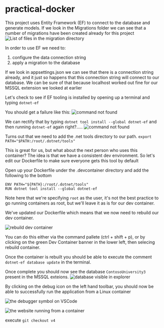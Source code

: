 # practical-docker

This project uses Entity Framework (EF) to connect to the database and generate models. If we look in the Migrations folder we can see that a number of migrations have been created already for this project
![List of files in the migration directory](docs/images/v3-001.png)

In order to use EF we need to:
1. configure the data connection string
2. apply a migration to the database

If we look in appsettings.json we can see that there is a connection string already, and it just so happens that this connection string will connect to our database. We can be sure of that because localhost worked out fine for our MSSQL extension we looked at earlier

Let's check to see if EF tooling is installed by opening up a terminal and typing `dotnet-ef`

You should get a failure like this:
![command not found](docs/images/v3-002.png)

We can rectify that by typing `dotnet tool install --global dotnet-ef` and then running `dotnet-ef` again right?.....
![command not found](docs/images/v3-002.png)

Turns out that we need to add the .net tools directory to our path.
`export PATH="$PATH:/root/.dotnet/tools"`

This is great for us, but what about the next person who uses this container? The idea is that we have a consistent dev environment. So let's edit our Dockerfile to make sure everyone gets this tool by default

Open up your Dockerfile under the .devcontainer directory and add the following to the bottom

```
ENV PATH="${PATH}:/root/.dotnet/tools"
RUN dotnet tool install --global dotnet-ef
```

Note here that we're specifying `root` as the user, it's not the best practice to go running containers as root, but we'll leave it as is for our dev container.

We've updated our Dockerfile which means that we now need to rebuild our dev container. 

![rebuild dev container](docs/images/v3-003.png)

You can do this either via the command pallete (ctrl + shift + p), or by clicking on the green Dev Container banner in the lower left, then selecing rebuild container.

Once the container is rebuilt you should be able to execute the comment
`dotnet-ef database update` in the terminal.

Once complete you should now see the database `ContosoUniversity3` present in the MSSQL exteions.
![database visible in explorer](docs/images/v3-004.png)

By clicking on the debug icon on the left hand toolbar, you should now be able to successfully run the application from a Linux container

![the debugger symbol on VSCode](docs/images/v3-005.png)

![the website running from a container](docs/images/v3-006.png)

execute `git checkout v4`